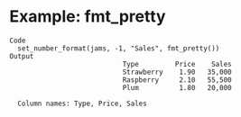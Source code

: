 # Example: fmt_pretty

    Code
      set_number_format(jams, -1, "Sales", fmt_pretty())
    Output
                                Type         Price    Sales  
                                Strawberry    1.90   35,000  
                                Raspberry     2.10   55,500  
                                Plum          1.80   20,000  
      
      Column names: Type, Price, Sales

